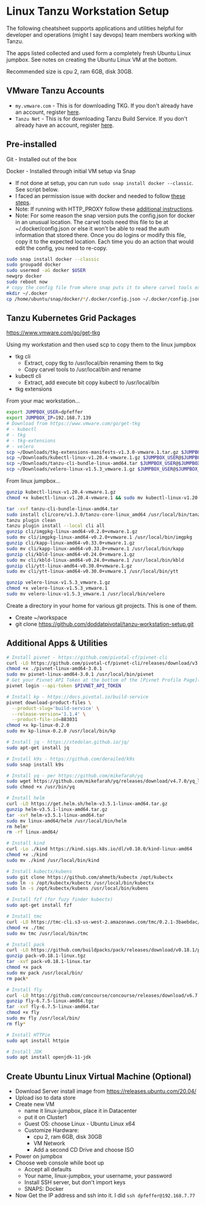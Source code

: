 # Linux Tanzu Workstation Setup

The following cheatsheet supports applications and utilities helpful for developer and operations (might I say devops) team members working with Tanzu.

The apps listed collected and used form a completely fresh Ubuntu Linux jumpbox.  See notes on creating the Ubuntu Linux VM at the bottom.

Recommended size is cpu 2, ram 6GB, disk 30GB​.

## VMware Tanzu Accounts

- `my.vmware.com` - This is for downloading TKG. If you don't already have an account, register [here](https://my.vmware.com/web/vmware/registration).
- `Tanzu Net` - This is for downloading Tanzu Build Service. If you don't already have an account, register [here](https://account.run.pivotal.io/z/uaa/sign-up).

## Pre-installed

Git - Installed out of the box

Docker - Installed through initial VM setup via Snap

- If not done at setup, you can run `sudo snap install docker --classic`.  See script below.
- I faced an permission issue with docker and needed to follow [these steps](https://docs.docker.com/engine/install/linux-postinstall/).
- Note: If running with HTTP_PROXY follow these [additional instructions](https://docs.docker.com/config/daemon/systemd/#httphttps-proxy).
- Note: For some reason the snap version puts the config.json for docker in an unusual location.  The carvel tools need this file to be at ~/.docker/config.json or else it won't be able to read the auth information that stored there.  Once you do logins or modify this file, copy it to the expected location.  Each time you do an action that would edit the config, you need to re-copy.

```bash
sudo snap install docker --classic
sudo groupadd docker
sudo usermod -aG docker $USER
newgrp docker
sudo reboot now
# copy the config file from where snap puts it to where carvel tools expect it
mkdir ~/.docker
cp /home/ubuntu/snap/docker/*/.docker/config.json ~/.docker/config.json
```

## Tanzu Kubernetes Grid Packages

https://www.vmware.com/go/get-tkg

Using my workstation and then used scp to copy them to the linux jumpbox
- tkg cli
  - Extract, copy tkg to /usr/local/bin renaming them to tkg
  - Copy carvel tools to /usr/local/bin and rename
- kubectl cli
  - Extract, add execute bit copy kubectl to /usr/local/bin
- tkg extensions

From your mac workstation...

```bash
export JUMPBOX_USER=dpfeffer
export JUMPBOX_IP=192.168.7.139
# Download from https://www.vmware.com/go/get-tkg
# - kubectl
# - tkg
# - tkg-extensions
# - velero
scp ~/Downloads/tkg-extensions-manifests-v1.3.0-vmware.1.tar.gz $JUMPBOX_USER@$JUMPBOX_IP:
scp ~/Downloads/kubectl-linux-v1.20.4-vmware.1.gz $JUMPBOX_USER@$JUMPBOX_IP:
scp ~/Downloads/tanzu-cli-bundle-linux-amd64.tar $JUMPBOX_USER@$JUMPBOX_IP:
scp ~/Downloads/velero-linux-v1.5.3_vmware.1.gz $JUMPBOX_USER@$JUMPBOX_IP:
```

From linux jumpbox...

```bash
gunzip kubectl-linux-v1.20.4-vmware.1.gz
chmod +x kubectl-linux-v1.20.4-vmware.1 && sudo mv kubectl-linux-v1.20.4-vmware.1 /usr/local/bin/kubectl

tar -xvf tanzu-cli-bundle-linux-amd64.tar
sudo install cli/core/v1.3.0/tanzu-core-linux_amd64 /usr/local/bin/tanzu
tanzu plugin clean
tanzu plugin install --local cli all
gunzip cli/imgpkg-linux-amd64-v0.2.0+vmware.1.gz
sudo mv cli/imgpkg-linux-amd64-v0.2.0+vmware.1 /usr/local/bin/imgpkg
gunzip cli/kapp-linux-amd64-v0.33.0+vmware.1.gz
sudo mv cli/kapp-linux-amd64-v0.33.0+vmware.1 /usr/local/bin/kapp
gunzip cli/kbld-linux-amd64-v0.24.0+vmware.1.gz
sudo mv cli/kbld-linux-amd64-v0.24.0+vmware.1 /usr/local/bin/kbld
gunzip cli/ytt-linux-amd64-v0.30.0+vmware.1.gz
sudo mv cli/ytt-linux-amd64-v0.30.0+vmware.1 /usr/local/bin/ytt

gunzip velero-linux-v1.5.3_vmware.1.gz
chmod +x velero-linux-v1.5.3_vmware.1
sudo mv velero-linux-v1.5.3_vmware.1 /usr/local/bin/velero
```

Create a directory in your home for various git projects.  This is one of them.
- Create ~/workspace
- git clone https://github.com/doddatpivotal/tanzu-workstation-setup.git

## Additional Apps & Utilities

```bash
# Install pivnet - https://github.com/pivotal-cf/pivnet-cli
curl -LO https://github.com/pivotal-cf/pivnet-cli/releases/download/v3.0.1/pivnet-linux-amd64-3.0.1
chmod +x ./pivnet-linux-amd64-3.0.1
sudo mv pivnet-linux-amd64-3.0.1 /usr/local/bin/pivnet
# Get your Pivnet API Token at the bottom of the [Pivnet Profile Page](https://network.pivotal.io/users/dashboard/edit-profile).  
pivnet login --api-token $PIVNET_API_TOKEN

# Install kp - https://docs.pivotal.io/build-service
pivnet download-product-files \
  --product-slug='build-service' \
  --release-version='1.1.4' \
  --product-file-id=883031
chmod +x kp-linux-0.2.0
sudo mv kp-linux-0.2.0 /usr/local/bin/kp

# Install jq - https://stedolan.github.io/jq/
sudo apt-get install jq

# Install k9s - https://github.com/derailed/k9s
sudo snap install k9s

# Install yq - per https://github.com/mikefarah/yq
sudo wget https://github.com/mikefarah/yq/releases/download/v4.7.0/yq_linux_amd64 -O /usr/bin/yq 
sudo chmod +x /usr/bin/yq

# Install helm
curl -LO https://get.helm.sh/helm-v3.5.1-linux-amd64.tar.gz
gunzip helm-v3.5.1-linux-amd64.tar.gz
tar -xvf helm-v3.5.1-linux-amd64.tar
sudo mv linux-amd64/helm /usr/local/bin/helm
rm helm*
rm -rf linux-amd64/

# Install kind
curl -Lo ./kind https://kind.sigs.k8s.io/dl/v0.10.0/kind-linux-amd64
chmod +x ./kind
sudo mv ./kind /usr/local/bin/kind

# Install kubectx/kubens
sudo git clone https://github.com/ahmetb/kubectx /opt/kubectx
sudo ln -s /opt/kubectx/kubectx /usr/local/bin/kubectx
sudo ln -s /opt/kubectx/kubens /usr/local/bin/kubens

# Install fzf (for fuzy finder kubectx)
sudo apt-get install fzf

# Install tmc
curl -LO https://tmc-cli.s3-us-west-2.amazonaws.com/tmc/0.2.1-3baebdac/linux/x64/tmc
chmod +x ./tmc
sudo mv tmc /usr/local/bin/tmc

# Install pack
curl -LO https://github.com/buildpacks/pack/releases/download/v0.18.1/pack-v0.18.1-linux.tgz
gunzip pack-v0.18.1-linux.tgz
tar -xvf pack-v0.18.1-linux.tar
chmod +x pack
sudo mv pack /usr/local/bin/
rm pack*

# Install fly
curl -LO https://github.com/concourse/concourse/releases/download/v6.7.5/fly-6.7.5-linux-amd64.tgz
gunzip fly-6.7.5-linux-amd64.tgz
tar -xvf fly-6.7.5-linux-amd64.tar
chmod +x fly
sudo mv fly /usr/local/bin/
rm fly*

# Install HTTPie
sudo apt install httpie

# Install JDK
sudo apt install openjdk-11-jdk
```

## Create Ubuntu Linux Virtual Machine (Optional)

- Download Server install image from https://releases.ubuntu.com/20.04/
- Upload iso to data store
- Create new VM
  - name it linux-jumpbox, place it in Datacenter
  - put it on Cluster1
  - Guest OS: choose Linux - Ubuntu Linux x64
  - Customize Hardware:
    - cpu 2, ram 6GB, disk 30GB
    - VM Network
    - Add a second CD Drive and choose ISO
- Power on jumpbox
- Choose web console while boot up
  - Accept all defaults
  - Your name, linux-jumpbox, your username, your password
  - Install SSH server, but don't import keys
  - SNAPS: Docker
- Now Get the IP address and ssh into it.  I did `ssh dpfeffer@192.168.7.77`
